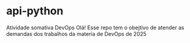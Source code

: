 # api-python
Atividade somativa DevOps
Olá! Esse repo tem o obejtivo de atender as demandas dos trabalhos da materia de DevOps de 2025
